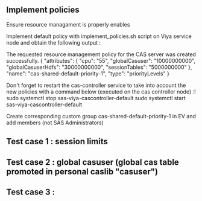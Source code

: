 ## Implement policies

Ensure resource managament is properly enables

Implement default policy with implement_policies.sh script on Viya service node and obtain the following output :

The requested resource management policy for the CAS server was created successfully.
{
    "attributes": {
        "cpu": "55",
        "globalCasuser": "10000000000",
        "globalCasuserHdfs": "30000000000",
        "sessionTables": "5000000000"
    },
    "name": "cas-shared-default-priority-1",
    "type": "priorityLevels"
}

Don't forget to restart the cas-controller service to take into account the new policies with a command below (executed on the cas controller node) :!
sudo systemctl stop sas-viya-cascontroller-default
sudo systemctl start sas-viya-cascontroller-default

Create corresponding custom group cas-shared-default-priority-1 in EV and add members (not SAS Administrators)

## Test case 1 : session limits


## Test case 2 : global casuser (global cas table promoted in personal caslib "casuser")


## Test case 3 : 